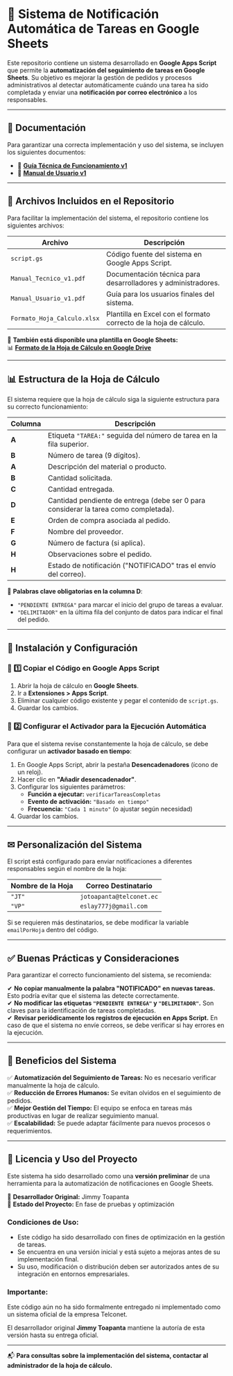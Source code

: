 # 📌 Sistema de Notificación Automática de Tareas en Google Sheets

Este repositorio contiene un sistema desarrollado en **Google Apps Script** que permite la **automatización del seguimiento de tareas en Google Sheets**. Su objetivo es mejorar la gestión de pedidos y procesos administrativos al detectar automáticamente cuándo una tarea ha sido completada y enviar una **notificación por correo electrónico** a los responsables.

---

## 📖 Documentación

Para garantizar una correcta implementación y uso del sistema, se incluyen los siguientes documentos:

- 📘 **[Guía Técnica de Funcionamiento v1](Manual_Tecnico_v1.pdf)**
- 📙 **[Manual de Usuario v1](Manual_Usuario_v1.pdf)**

---

## 📂 Archivos Incluidos en el Repositorio

Para facilitar la implementación del sistema, el repositorio contiene los siguientes archivos:

| **Archivo** | **Descripción** |
|------------|----------------|
| `script.gs` | Código fuente del sistema en Google Apps Script. |
| `Manual_Tecnico_v1.pdf` | Documentación técnica para desarrolladores y administradores. |
| `Manual_Usuario_v1.pdf` | Guía para los usuarios finales del sistema. |
| `Formato_Hoja_Calculo.xlsx` | Plantilla en Excel con el formato correcto de la hoja de cálculo. |

📌 **También está disponible una plantilla en Google Sheets:**  
📊 **[Formato de la Hoja de Cálculo en Google Drive]([https://docs.google.com/spreadsheets/d/TU_ENLACE_AQUI](https://docs.google.com/spreadsheets/d/1sAPchIsvMR5bm6y94OuizyQOx0g0g12UvcDKRgOqaGY/edit?usp=sharing))**  

---

## 📊 Estructura de la Hoja de Cálculo

El sistema requiere que la hoja de cálculo siga la siguiente estructura para su correcto funcionamiento:

| **Columna** | **Descripción** |
|------------|----------------|
| **A** | Etiqueta `"TAREA:"` seguida del número de tarea en la fila superior. |
| **B** | Número de tarea (9 dígitos). |
| **A** | Descripción del material o producto. |
| **B** | Cantidad solicitada. |
| **C** | Cantidad entregada. |
| **D** | Cantidad pendiente de entrega (debe ser 0 para considerar la tarea como completada). |
| **E** | Orden de compra asociada al pedido. |
| **F** | Nombre del proveedor. |
| **G** | Número de factura (si aplica). |
| **H** | Observaciones sobre el pedido. |
| **H** | Estado de notificación ("NOTIFICADO" tras el envío del correo). |

🔹 **Palabras clave obligatorias en la columna D**: 
- `"PENDIENTE ENTREGA"` para marcar el inicio del grupo de tareas a evaluar.  
- `"DELIMITADOR"` en la última fila del conjunto de datos para indicar el final del pedido.

---

## 🚀 Instalación y Configuración

### 📌 **1️⃣ Copiar el Código en Google Apps Script**
1. Abrir la hoja de cálculo en **Google Sheets**.  
2. Ir a **Extensiones > Apps Script**.  
3. Eliminar cualquier código existente y pegar el contenido de `script.gs`.  
4. Guardar los cambios.  

### 📌 **2️⃣ Configurar el Activador para la Ejecución Automática**
Para que el sistema revise constantemente la hoja de cálculo, se debe configurar un **activador basado en tiempo**:

1. En Google Apps Script, abrir la pestaña **Desencadenadores** (ícono de un reloj).  
2. Hacer clic en **"Añadir desencadenador"**.  
3. Configurar los siguientes parámetros:  
   - **Función a ejecutar:** `verificarTareasCompletas`  
   - **Evento de activación:** `"Basado en tiempo"`  
   - **Frecuencia:** `"Cada 1 minuto"` (o ajustar según necesidad)  
4. Guardar los cambios.  

---

## ✉ Personalización del Sistema

El script está configurado para enviar notificaciones a diferentes responsables según el nombre de la hoja:

| **Nombre de la Hoja** | **Correo Destinatario** |
|----------------|---------------------|
| `"JT"` | `jotoapanta@telconet.ec` |
| `"VP"` | `eslay777j@gmail.com` |

Si se requieren más destinatarios, se debe modificar la variable `emailPorHoja` dentro del código.

---

## ✅ Buenas Prácticas y Consideraciones

Para garantizar el correcto funcionamiento del sistema, se recomienda:

✔ **No copiar manualmente la palabra "NOTIFICADO" en nuevas tareas.** Esto podría evitar que el sistema las detecte correctamente.  
✔ **No modificar las etiquetas `"PENDIENTE ENTREGA"` y `"DELIMITADOR"`.** Son claves para la identificación de tareas completadas.  
✔ **Revisar periódicamente los registros de ejecución en Apps Script.** En caso de que el sistema no envíe correos, se debe verificar si hay errores en la ejecución.  

---

## 🔹 Beneficios del Sistema

✅ **Automatización del Seguimiento de Tareas:** No es necesario verificar manualmente la hoja de cálculo.  
✅ **Reducción de Errores Humanos:** Se evitan olvidos en el seguimiento de pedidos.  
✅ **Mejor Gestión del Tiempo:** El equipo se enfoca en tareas más productivas en lugar de realizar seguimiento manual.  
✅ **Escalabilidad:** Se puede adaptar fácilmente para nuevos procesos o requerimientos.  

---

## 📜 Licencia y Uso del Proyecto  

Este sistema ha sido desarrollado como una **versión preliminar** de una herramienta para la automatización de notificaciones en Google Sheets.  

📌 **Desarrollador Original:** Jimmy Toapanta  
📌 **Estado del Proyecto:** En fase de pruebas y optimización  

### **Condiciones de Uso:**  
- Este código ha sido desarrollado con fines de optimización en la gestión de tareas.  
- Se encuentra en una versión inicial y está sujeto a mejoras antes de su implementación final.  
- Su uso, modificación o distribución deben ser autorizados antes de su integración en entornos empresariales.  

### **Importante:**  
Este código aún no ha sido formalmente entregado ni implementado como un sistema oficial de la empresa Telconet.  

El desarrollador original **Jimmy Toapanta** mantiene la autoría de esta versión hasta su entrega oficial.  

---

📬 **Para consultas sobre la implementación del sistema, contactar al administrador de la hoja de cálculo.**


